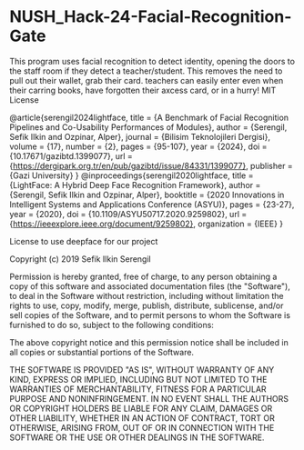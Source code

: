 # NUSH_Hack-24-Facial-Recognition-Gate
This program uses facial recognition to detect identity, opening the doors to the staff room if they detect a teacher/student. This removes the need to pull out their wallet, grab their card. teachers can easily enter even when their carring books, have forgotten their axcess card, or in a hurry!
MIT License

@article{serengil2024lightface,
  title         = {A Benchmark of Facial Recognition Pipelines and Co-Usability Performances of Modules},
  author        = {Serengil, Sefik Ilkin and Ozpinar, Alper},
  journal       = {Bilisim Teknolojileri Dergisi},
  volume        = {17},
  number        = {2},
  pages         = {95-107},
  year          = {2024},
  doi           = {10.17671/gazibtd.1399077},
  url           = {https://dergipark.org.tr/en/pub/gazibtd/issue/84331/1399077},
  publisher     = {Gazi University}
}
@inproceedings{serengil2020lightface,
  title        = {LightFace: A Hybrid Deep Face Recognition Framework},
  author       = {Serengil, Sefik Ilkin and Ozpinar, Alper},
  booktitle    = {2020 Innovations in Intelligent Systems and Applications Conference (ASYU)},
  pages        = {23-27},
  year         = {2020},
  doi          = {10.1109/ASYU50717.2020.9259802},
  url          = {https://ieeexplore.ieee.org/document/9259802},
  organization = {IEEE}
}

License to use deepface for our project

Copyright (c) 2019 Sefik Ilkin Serengil

Permission is hereby granted, free of charge, to any person obtaining a copy
of this software and associated documentation files (the "Software"), to deal
in the Software without restriction, including without limitation the rights
to use, copy, modify, merge, publish, distribute, sublicense, and/or sell
copies of the Software, and to permit persons to whom the Software is
furnished to do so, subject to the following conditions:

The above copyright notice and this permission notice shall be included in all
copies or substantial portions of the Software.

THE SOFTWARE IS PROVIDED "AS IS", WITHOUT WARRANTY OF ANY KIND, EXPRESS OR
IMPLIED, INCLUDING BUT NOT LIMITED TO THE WARRANTIES OF MERCHANTABILITY,
FITNESS FOR A PARTICULAR PURPOSE AND NONINFRINGEMENT. IN NO EVENT SHALL THE
AUTHORS OR COPYRIGHT HOLDERS BE LIABLE FOR ANY CLAIM, DAMAGES OR OTHER
LIABILITY, WHETHER IN AN ACTION OF CONTRACT, TORT OR OTHERWISE, ARISING FROM,
OUT OF OR IN CONNECTION WITH THE SOFTWARE OR THE USE OR OTHER DEALINGS IN THE
SOFTWARE.
